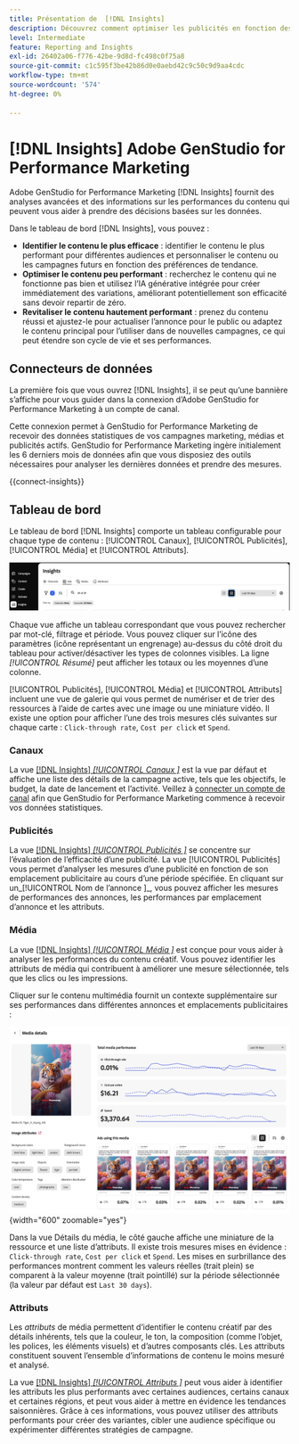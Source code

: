 ```yaml
---
title: Présentation de  [!DNL Insights]
description: Découvrez comment optimiser les publicités en fonction des mesures de performances du contenu en temps réel.
level: Intermediate
feature: Reporting and Insights
exl-id: 26402a06-f776-42be-9d8d-fc498c0f75a8
source-git-commit: c1c595f3be42b86d0e0aebd42c9c50c9d9aa4cdc
workflow-type: tm+mt
source-wordcount: '574'
ht-degree: 0%

---
```


# [!DNL Insights] Adobe GenStudio for Performance Marketing

Adobe GenStudio for Performance Marketing [!DNL Insights] fournit des analyses avancées et des informations sur les performances du contenu qui peuvent vous aider à prendre des décisions basées sur les données.

Dans le tableau de bord [!DNL Insights], vous pouvez :

- **Identifier le contenu le plus efficace** : identifier le contenu le plus performant pour différentes audiences et personnaliser le contenu ou les campagnes futurs en fonction des préférences de tendance.
- **Optimiser le contenu peu performant** : recherchez le contenu qui ne fonctionne pas bien et utilisez l’IA générative intégrée pour créer immédiatement des variations, améliorant potentiellement son efficacité sans devoir repartir de zéro.
- **Revitaliser le contenu hautement performant** : prenez du contenu réussi et ajustez-le pour actualiser l’annonce pour le public ou adaptez le contenu principal pour l’utiliser dans de nouvelles campagnes, ce qui peut étendre son cycle de vie et ses performances.

## Connecteurs de données

La première fois que vous ouvrez [!DNL Insights], il se peut qu’une bannière s’affiche pour vous guider dans la connexion d’Adobe GenStudio for Performance Marketing à un compte de canal.

Cette connexion permet à GenStudio for Performance Marketing de recevoir des données statistiques de vos campagnes marketing, médias et publicités actifs. GenStudio for Performance Marketing ingère initialement les 6 derniers mois de données afin que vous disposiez des outils nécessaires pour analyser les dernières données et prendre des mesures.

{{connect-insights}}

## Tableau de bord

Le tableau de bord [!DNL Insights] comporte un tableau configurable pour chaque type de contenu : [!UICONTROL Canaux], [!UICONTROL Publicités], [!UICONTROL Média] et [!UICONTROL Attributs].

![[!DNL Insights] le tableau de bord ](/help/assets/insights-dashboard.png)

Chaque vue affiche un tableau correspondant que vous pouvez rechercher par mot-clé, filtrage et période. Vous pouvez cliquer sur l’icône des paramètres (icône représentant un engrenage) au-dessus du côté droit du tableau pour activer/désactiver les types de colonnes visibles. La ligne _[!UICONTROL Résumé]_ peut afficher les totaux ou les moyennes d’une colonne.

[!UICONTROL Publicités], [!UICONTROL Média] et [!UICONTROL Attributs] incluent une vue de galerie qui vous permet de numériser et de trier des ressources à l’aide de cartes avec une image ou une miniature vidéo. Il existe une option pour afficher l’une des trois mesures clés suivantes sur chaque carte : `Click-through rate`, `Cost per click` et `Spend`.

### Canaux

La vue [[!DNL Insights] _[!UICONTROL Canaux ]_](channels.md) est la vue par défaut et affiche une liste des détails de la campagne active, tels que les objectifs, le budget, la date de lancement et l’activité. Veillez à [connecter un compte de canal](/help/user-guide/connectors/connect-channel.md) afin que GenStudio for Performance Marketing commence à recevoir vos données statistiques.

### Publicités

La vue [[!DNL Insights] _[!UICONTROL Publicités ]_](ads.md) se concentre sur l’évaluation de l’efficacité d’une publicité. La vue [!UICONTROL Publicités] vous permet d’analyser les mesures d’une publicité en fonction de son emplacement publicitaire au cours d’une période spécifiée. En cliquant sur un_[!UICONTROL  Nom de l’annonce ]_, vous pouvez afficher les mesures de performances des annonces, les performances par emplacement d’annonce et les attributs.

### Média

La vue [[!DNL Insights] _[!UICONTROL Média ]_](media.md) est conçue pour vous aider à analyser les performances du contenu créatif. Vous pouvez identifier les attributs de média qui contribuent à améliorer une mesure sélectionnée, tels que les clics ou les impressions.

Cliquer sur le contenu multimédia fournit un contexte supplémentaire sur ses performances dans différentes annonces et emplacements publicitaires :

![Détails du média](/help/assets/insights-media-details.png){width="600" zoomable="yes"}

Dans la vue Détails du média, le côté gauche affiche une miniature de la ressource et une liste d’attributs. Il existe trois mesures mises en évidence : `Click-through rate`, `Cost per click` et `Spend`. Les mises en surbrillance des performances montrent comment les valeurs réelles (trait plein) se comparent à la valeur moyenne (trait pointillé) sur la période sélectionnée (la valeur par défaut est `Last 30 days`).

### Attributs

Les _attributs_ de média permettent d’identifier le contenu créatif par des détails inhérents, tels que la couleur, le ton, la composition (comme l’objet, les polices, les éléments visuels) et d’autres composants clés. Les attributs constituent souvent l’ensemble d’informations de contenu le moins mesuré et analysé.

La vue [[!DNL Insights] _[!UICONTROL Attributs ]_](attributes.md) peut vous aider à identifier les attributs les plus performants avec certaines audiences, certains canaux et certaines régions, et peut vous aider à mettre en évidence les tendances saisonnières. Grâce à ces informations, vous pouvez utiliser des attributs performants pour créer des variantes, cibler une audience spécifique ou expérimenter différentes stratégies de campagne.
